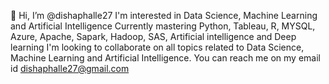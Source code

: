 👋 Hi, I’m @dishaphalle27
I'm interested in Data Science, Machine Learning and Artificial Intelligence
Currently mastering Python, Tableau, R, MYSQL, Azure, Apache, Sapark, Hadoop, SAS, Artificial intelligence and Deep learning
I'm looking to collaborate on all topics related to Data Science, Machine Learning and Artificial Intelligence.
You can reach me on my email id
dishaphalle27@gmail.com


<!---
dishaphalle27/dishaphalle27 is a ✨ special ✨ repository because its `README.md` (this file) appears on your GitHub profile.
You can click the Preview link to take a look at your changes.
--->
